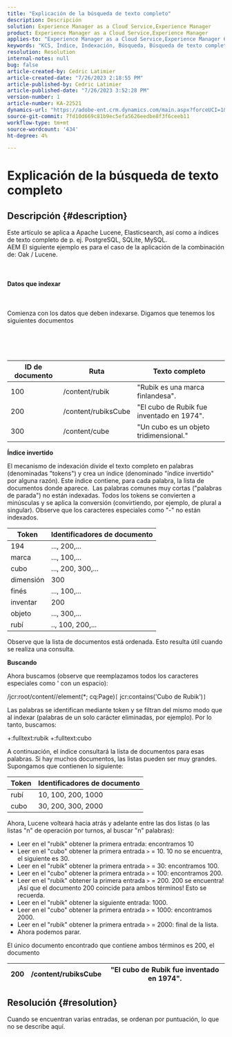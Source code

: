 ```yaml
---
title: "Explicación de la búsqueda de texto completo"
description: Descripción
solution: Experience Manager as a Cloud Service,Experience Manager
product: Experience Manager as a Cloud Service,Experience Manager
applies-to: "Experience Manager as a Cloud Service,Experience Manager 6.5"
keywords: "KCS, Índice, Indexación, Búsqueda, Búsqueda de texto completo, Texto completo"
resolution: Resolution
internal-notes: null
bug: false
article-created-by: Cedric Latimier
article-created-date: "7/26/2023 2:18:55 PM"
article-published-by: Cedric Latimier
article-published-date: "7/26/2023 3:52:28 PM"
version-number: 1
article-number: KA-22521
dynamics-url: "https://adobe-ent.crm.dynamics.com/main.aspx?forceUCI=1&pagetype=entityrecord&etn=knowledgearticle&id=17e28958-bf2b-ee11-bdf4-6045bd006239"
source-git-commit: 7fd10d669c81b9ec5efa5626eedbe8f3f6ceeb11
workflow-type: tm+mt
source-wordcount: '434'
ht-degree: 4%

---
```


# Explicación de la búsqueda de texto completo

## Descripción {#description}

Este artículo se aplica a Apache Lucene, Elasticsearch, así como a índices de texto completo de p. ej. PostgreSQL, SQLite, MySQL. 
<br>AEM El siguiente ejemplo es para el caso de la aplicación de la combinación de: Oak / Lucene.<br><br> <br><br><b>Datos que indexar</b><br><br> <br><br>Comienza con los datos que deben indexarse. Digamos que tenemos los siguientes documentos<br><br> <br><br><br>

| <b>ID de documento</b> | <b>Ruta</b> | <b>Texto completo</b> |
| --- | --- | --- |
| 100 | /content/rubik | &quot;Rubik es una marca finlandesa&quot;. |
| 200 | /content/rubiksCube | &quot;El cubo de Rubik fue inventado en 1974&quot;. |
| 300 | /content/cube | &quot;Un cubo es un objeto tridimensional.&quot; |


<b>Índice invertido</b>

El mecanismo de indexación divide el texto completo en palabras (denominadas &quot;tokens&quot;) y crea un índice (denominado &quot;índice invertido&quot; por alguna razón). Este índice contiene, para cada palabra, la lista de documentos donde aparece. 
Las palabras comunes muy cortas (&quot;palabras de parada&quot;) no están indexadas. Todos los tokens se convierten a minúsculas y se aplica la conversión (convirtiendo, por ejemplo, de plural a singular).
Observe que los caracteres especiales como &quot;-&quot; no están indexados.


| <b>Token</b> | <b>Identificadores de documento</b> |
| --- | --- |
| 194 | ..., 200,... |
| marca | ..., 100,... |
| cubo | ..., 200, 300,... |
| dimensión | 300 |
| finés | ..., 100,... |
| inventar | 200 |
| objeto | ..., 300,... |
| rubí | .., 100, 200,... |


Observe que la lista de documentos está ordenada. Esto resulta útil cuando se realiza una consulta.

<b>Buscando</b>

Ahora buscamos (observe que reemplazamos todos los caracteres especiales como &#39; con un espacio):

/jcr:root/content//element(\*; cq:Page)`[` jcr:contains(&#39;Cubo de Rubik&#39;)`]`

Las palabras se identifican mediante token y se filtran del mismo modo que al indexar (palabras de un solo carácter eliminadas, por ejemplo). Por lo tanto, buscamos:

+:fulltext:rubik +:fulltext:cubo

A continuación, el índice consultará la lista de documentos para esas palabras. Si hay muchos documentos, las listas pueden ser muy grandes. Supongamos que contienen lo siguiente:


| <b>Token</b> | <b>Identificadores de documento</b> |
| --- | --- |
| rubí | 10, 100, 200, 1000 |
| cubo | 30, 200, 300, 2000 |


Ahora, Lucene volteará hacia atrás y adelante entre las dos listas (o las listas &quot;n&quot; de operación por turnos, al buscar &quot;n&quot; palabras):

- Leer en el &quot;rubik&quot; obtener la primera entrada: encontramos 10
- Leer en el &quot;cubo&quot; obtener la primera entrada `>` = 10. 10 no se encuentra, el siguiente es 30.
- Leer en el &quot;rubik&quot; obtener la primera entrada `>` = 30: encontramos 100.
- Leer en el &quot;cubo&quot; obtener la primera entrada `>` = 100: encontramos 200.
- Leer en el &quot;rubik&quot; obtener la primera entrada `>` = 200. 200 se encuentra! ¡Así que el documento 200 coincide para ambos términos! Esto se recuerda.
- Leer en el &quot;rubik&quot; obtener la siguiente entrada: 1000.
- Leer en el &quot;cubo&quot; obtener la primera entrada `>` = 1000: encontramos 2000.
- Leer en el &quot;rubik&quot; obtener la primera entrada `>` = 2000: final de la lista.
- Ahora podemos parar.


El único documento encontrado que contiene ambos términos es 200, el documento


| 200 | /content/rubiksCube | &quot;El cubo de Rubik fue inventado en 1974&quot;. |
| --- | --- | --- |





## Resolución {#resolution}

Cuando se encuentran varias entradas, se ordenan por puntuación, lo que no se describe aquí. 